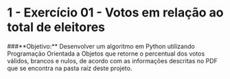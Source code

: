 <h1> 1 - Exercício 01 - Votos em relação ao total de eleitores</h1>
###**Objetivo:** Desenvolver um algoritmo em Python utilizando Programação Orientada a Objetos que retorne o percentual dos votos válidos, brancos e nulos, de acordo com as informações descritas no PDF que se encontra na pasta raíz deste projeto.
<br>
<br>
